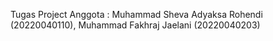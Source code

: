 Tugas Project
Anggota : Muhammad Sheva Adyaksa Rohendi (20220040110), Muhammad Fakhraj Jaelani (20220040203)
